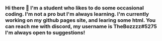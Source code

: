 ### Hi there 👋 I'm a student who likes to do some occasional coding. I'm not a pro but I'm always learning. I'm currently working on my github pages site, and learing some html. You can reach me with discord, my username is **TheBozzzz#5275** I'm always open to suggestions! 

<!--
**TheBozzz34/TheBozzz34** is a ✨ _special_ ✨ repository because its `README.md` (this file) appears on your GitHub profile.

Here are some ideas to get you started:

- 🔭 I’m currently working on ...
- 🌱 I’m currently learning ...
- 👯 I’m looking to collaborate on ...
- 🤔 I’m looking for help with ...
- 💬 Ask me about ...
- 📫 How to reach me: ...
- 😄 Pronouns: ...
- ⚡ Fun fact: ...
-->
